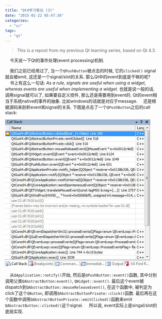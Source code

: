 ```yaml
---
title: "Qt4学习笔记 (3)"
date: "2015-01-22 05:47:36"
categories: 
  - "cc"
tags: 
  - "qt"
---
```


> This is a repost from my previous Qt learning series, based on Qt 4.3.

    今天说一下Qt的事件处理(event processing)机制.

    我们之前已经用过了, 当一个`QPushButton`被点击的时候, 它的`clicked()` signal就会被emit, 这还是一个signal/slot的关系. 那么Qt中的event到底是干嘛的呢?     书上有这么一句话: *As a rule, signals are useful when using a widget, whereas events are useful when implementing a widget.* 也就是说一般的话, 调用signal就可以了, 如果要自定义控件, 那么还是需要用到event的. Qt的event相当于系统native的事件的抽象. 比如windows的话就是对应于message.     还是根据源码来剖析event和signal的关系. 下图是点击了一个`QPushButton`之后的call stack:

![qt5_3](../../images/2015/qt5_3.jpg)

    从`QApplication::notify()`开始, 然后是`QPushButton::event()`函数, 其中分别调用父类`QAbstractButton:event()`, `QWidget::event()`. 最后这个event被dispatch到`QAbstractButton::mouseReleaseEvent()`, 在这个函数中, 被判定为click了这个`QButton`, 即调用`QAbstractButtonPrivate::click()`函数. 最后再在这个函数中调用`QAbstractButtonPrivate::emitClicked()`函数来emit `QAbstractButton::clicked()`这个signal.     所以说, event实际上是singal/slot的底层实现.

